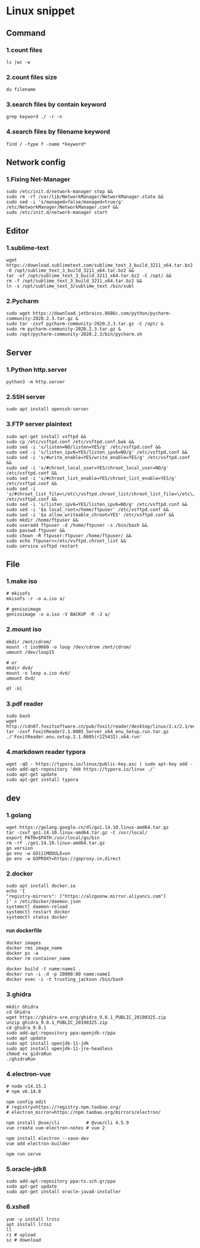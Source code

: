 # Linux snippet

## Command

### 1.count files

```shell
ls |wc -w
```

### 2.count files size

```shell
du filename
```

### 3.search files by contain keyword
```shell
grep keyword ./ -r -n
```


### 4.search files by filename keyword
```shell
find / -type f -name *keyword*
```

## Network config

### 1.Fixing Net-Manager

```shell
sudo /etc/init.d/network-manager stop && 
sudo rm -rf /var/lib/NetworkManager/NetworkManager.state && 
sudo sed -i 's/managed=false/managed=true/g' /etc/NetworkManager/NetworkManager.conf && 
sudo /etc/init.d/network-manager start
```

## Editor

### 1.sublime-text

```shell
wget https://download.sublimetext.com/sublime_text_3_build_3211_x64.tar.bz2 -O /opt/sublime_text_3_build_3211_x64.tar.bz2 && 
tar -xf /opt/sublime_text_3_build_3211_x64.tar.bz2 -C /opt/ && 
rm -f /opt/sublime_text_3_build_3211_x64.tar.bz2 && 
ln -s /opt/sublime_text_3/sublime_text /bin/subl
```

### 2.Pycharm

```shell
sudo wget https://download.jetbrains.8686c.com/python/pycharm-community-2020.2.3.tar.gz &
sudo tar -zxvf pycharm-community-2020.2.3.tar.gz -C /opt/ &
sudo rm pycharm-community-2020.2.3.tar.gz &
sudo /opt/pycharm-community-2020.2.3/bin/pycharm.sh
```

## Server

### 1.Python http.server
```shell
python3 -m http.server
```
### 2.SSH server
```shell
sudo apt install openssh-server
```

### 3.FTP server plaintext

```shell
sudo apt-get install vsftpd &&
sudo cp /etc/vsftpd.conf /etc/vsftpd.conf.bak &&
sudo sed -i 's/listen=NO/listen=YES/g' /etc/vsftpd.conf &&
sudo sed -i 's/listen_ipv6=YES/listen_ipv6=NO/g' /etc/vsftpd.conf &&
sudo sed -i 's/#write_enable=YES/write_enable=YES/g' /etc/vsftpd.conf &&
sudo sed -i 's/#chroot_local_user=YES/chroot_local_user=NO/g' /etc/vsftpd.conf &&
sudo sed -i 's/#chroot_list_enable=YES/chroot_list_enable=YES/g' /etc/vsftpd.conf &&
sudo sed -i 's/#chroot_list_file=\/etc\/vsftpd.chroot_list/chroot_list_file=\/etc\/vsftpd.chroot_list/g' /etc/vsftpd.conf &&
sudo sed -i 's/listen_ipv6=YES/listen_ipv6=NO/g' /etc/vsftpd.conf &&
sudo sed -i '$a local_root=/home/ftpuser' /etc/vsftpd.conf &&
sudo sed -i '$a allow_writeable_chroot=YES' /etc/vsftpd.conf &&
sudo mkdir /home/ftpuser &&
sudo useradd ftpuser -d /home/ftpuser -s /bin/bash &&
sudo passwd ftpuser &&
sudo chown -R ftpuser:ftpuser /home/ftpuser/ &&
sudo echo ftpuser>>/etc/vsftpd.chroot_list &&
sudo service vsftpd restart
```

## File

### 1.make iso
```shell
# mkisofs
mkisofs -r -o a.iso a/

# genisoimage
genisoimage -o a.iso -V BACKUP -R -J a/
```

### 2.mount iso

```shell
mkdir /mnt/cdrom/ 
mount -t iso9660 -o loop /dev/cdrom /mnt/cdrom/
umount /dev/loop15

# or
mkdir dvd/
mount -o loop a.iso dvd/
umount dvd/

df -hl
```

### 3.pdf reader

```shell
sudo bash
wget http://cdn07.foxitsoftware.cn/pub/foxit/reader/desktop/linux/2.x/2.1/en_us/FoxitReader2.1.0805_Server_x64_enu_Setup.run.tar.gz
tar -zxvf FoxitReader2.1.0805_Server_x64_enu_Setup.run.tar.gz
./'FoxitReader.enu.setup.2.1.0805(r225432).x64.run'
```

### 4.markdown reader typora

```shell
wget -qO - https://typora.io/linux/public-key.asc | sudo apt-key add -
sudo add-apt-repository 'deb https://typora.io/linux ./'
sudo apt-get update
sudo apt-get install typora
```

## dev

### 1.golang
```shell
wget https://golang.google.cn/dl/go1.14.10.linux-amd64.tar.gz
tar -zxvf go1.14.10.linux-amd64.tar.gz -C /usr/local/
export PATH=$PATH:/usr/local/go/bin
rm -rf ./go1.14.10.linux-amd64.tar.gz
go version
go env -w GO111MODULE=on
go env -w GOPROXY=https://goproxy.cn,direct
```

### 2.docker
```shell
sudo apt install docker.io
echo '{ 
"registry-mirrors": ["https://alzgoonw.mirror.aliyuncs.com"] 
}' > /etc/docker/daemon.json
systemctl daemon-reload
systemctl restart docker
systemctl status docker
```

#### run dockerfile
```shelll
docker images
docker rmi image_name
docker ps -a
docker rm container_name

docker build -t name:name1 .
docker run -i -d -p 20000:80 name:name1
docker exec -i -t trusting_jackson /bin/bash
```


### 3.ghidra
```shell
mkdir Ghidra
cd Ghidra
wget https://ghidra-sre.org/ghidra_9.0.1_PUBLIC_20190325.zip
unzip ghidra_9.0.1_PUBLIC_20190325.zip
cd ghidra_9.0.1
sudo add-apt-repository ppa:openjdk-r/ppa 
sudo apt update 
sudo apt install openjdk-11-jdk 
sudo apt install openjdk-11-jre-headless
chmod +x gidraRun
./ghidraRun
```

### 4.electron-vue
```shell
# node v14.15.1
# npm v6.14.8

npm config edit
# registry=https://registry.npm.taobao.org/
# electron_mirror=https://npm.taobao.org/mirrors/electron/

npm install @vue/cli          # @vue/cli 4.5.9
vue create vue-electron-notes # vue 2

npm install electron --save-dev
vue add electron-builder

npm run serve
```

### 5.oracle-jdk8
```shell
sudo add-apt-repository ppa:ts.sch.gr/ppa
sudo apt-get update
sudo apt-get install oracle-java8-installer
```

### 6.xshell
```shell
yum -y install lrzsz
apt install lrzsz
ll
rz # upload
sz # download
```